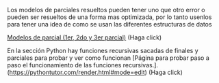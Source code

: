 Los modelos de parciales resueltos pueden tener uno que otro error o pueden ser resueltos de una forma mas optimizada, por lo tanto usenlos para tener una idea de como se
usan las diferentes estructuras de datos

[Modelos de parcial (1er, 2do y 3er parcial)](https://1drv.ms/f/s!AtwK8eJMZHCVxVkDg5u6iuTYis1r?e=XZvgKr) (Haga click)

En la sección Python hay funciones recursivas sacadas de finales y parciales para probar y ver como funcionan
[Página para probar paso a paso el funcionamiento de las funciones recursivas.].(https://pythontutor.com/render.html#mode=edit) (Haga click)
